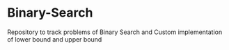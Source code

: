 # Binary-Search
Repository to track problems of Binary Search and Custom implementation of lower bound and upper bound
